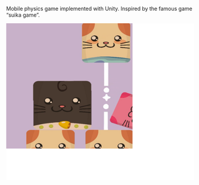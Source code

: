 Mobile physics game implemented with
Unity. Inspired by the famous game
“suika game”.

<img src="/CatGame.png" width="630" height="420">
